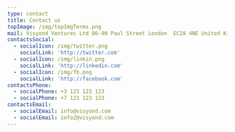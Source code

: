 ```yaml
---
type: contact
title: Contact us
topImage: /img/topImgTerms.png
mail: Visyond Ventures Ltd 86-90 Paul Street London  EC2A 4NE United Kingdom
contactsSocial:
  - socialIcon: /img/twitter.png
    socialLink: 'http://twitter.com'
  - socialIcon: /img/linkin.png
    socialLink: 'http://linkedin.com'
  - socialIcon: /img/fb.png
    socialLink: 'http://facebook.com'
contactsPhone:
  - socialPhone: +3 123 123 123
  - socialPhone: +7 123 123 123
contactsEmail:
  - socialEmail: info@visyond.com
  - socialEmail: info2@visyond.com
---
```


